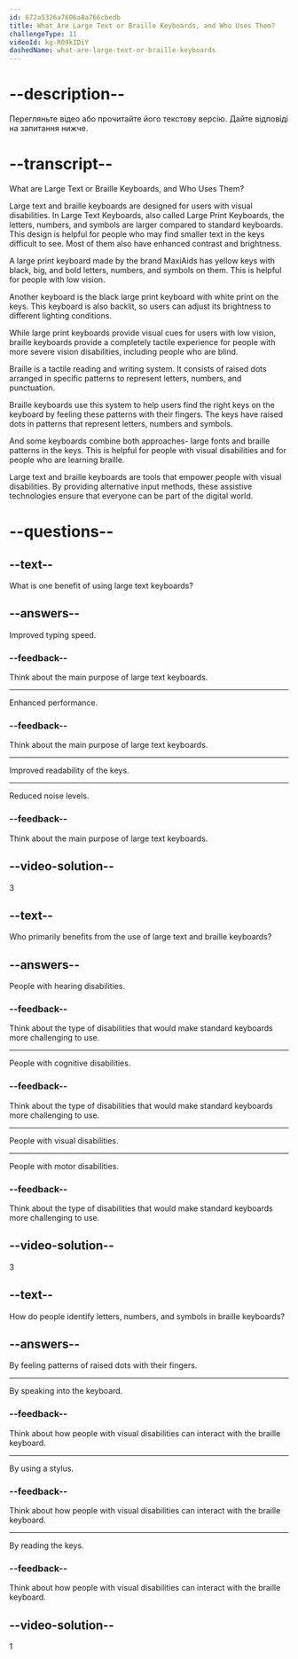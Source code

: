 ```yaml
---
id: 672a5326a7606a8a766cbedb
title: What Are Large Text or Braille Keyboards, and Who Uses Them?
challengeType: 11
videoId: kg-R09kIDiY
dashedName: what-are-large-text-or-braille-keyboards
---
```


# --description--

Перегляньте відео або прочитайте його текстову версію. Дайте відповіді на запитання нижче.

# --transcript--

What are Large Text or Braille Keyboards, and Who Uses Them?

Large text and braille keyboards are designed for users with visual disabilities. In Large Text Keyboards, also called Large Print Keyboards, the letters, numbers, and symbols are larger compared to standard keyboards. This design is helpful for people who may find smaller text in the keys difficult to see. Most of them also have enhanced contrast and brightness.

A large print keyboard made by the brand MaxiAids has yellow keys with black, big, and bold letters, numbers, and symbols on them. This is helpful for people with low vision.

Another keyboard is the black large print keyboard with white print on the keys. This keyboard is also backlit, so users can adjust its brightness to different lighting conditions.

While large print keyboards provide visual cues for users with low vision, braille keyboards provide a completely tactile experience for people with more severe vision disabilities, including people who are blind.

Braille is a tactile reading and writing system. It consists of raised dots arranged in specific patterns to represent letters, numbers, and punctuation.

Braille keyboards use this system to help users find the right keys on the keyboard by feeling these patterns with their fingers. The keys have raised dots in patterns that represent letters, numbers and symbols.

And some keyboards combine both approaches- large fonts and braille patterns in the keys. This is helpful for people with visual disabilities and for people who are learning braille.

Large text and braille keyboards are tools that empower people with visual disabilities. By providing alternative input methods, these assistive technologies ensure that everyone can be part of the digital world.

# --questions--

## --text--

What is one benefit of using large text keyboards?

## --answers--

Improved typing speed.

### --feedback--

Think about the main purpose of large text keyboards.

---

Enhanced performance.

### --feedback--

Think about the main purpose of large text keyboards.

---

Improved readability of the keys.

---

Reduced noise levels.

### --feedback--

Think about the main purpose of large text keyboards.

## --video-solution--

3

## --text--

Who primarily benefits from the use of large text and braille keyboards?

## --answers--

People with hearing disabilities.

### --feedback--

Think about the type of disabilities that would make standard keyboards more challenging to use.

---

People with cognitive disabilities.

### --feedback--

Think about the type of disabilities that would make standard keyboards more challenging to use.

---

People with visual disabilities.

---

People with motor disabilities.

### --feedback--

Think about the type of disabilities that would make standard keyboards more challenging to use.

## --video-solution--

3

## --text--

How do people identify letters, numbers, and symbols in braille keyboards?

## --answers--

By feeling patterns of raised dots with their fingers.

---

By speaking into the keyboard.

### --feedback--

Think about how people with visual disabilities can interact with the braille keyboard.

---

By using a stylus.

### --feedback--

Think about how people with visual disabilities can interact with the braille keyboard.

---

By reading the keys.

### --feedback--

Think about how people with visual disabilities can interact with the braille keyboard.

## --video-solution--

1
